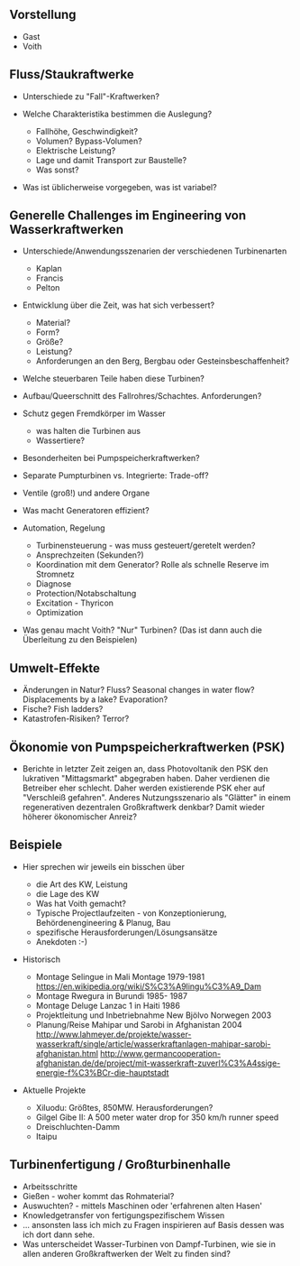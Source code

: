 Vorstellung 
---------------------------------------------------------
* Gast
* Voith


Fluss/Staukraftwerke
-------------------------------------------------------------
* Unterschiede zu "Fall"-Kraftwerken?

* Welche Charakteristika bestimmen die Auslegung?
  - Fallhöhe, Geschwindigkeit?
  - Volumen? Bypass-Volumen?
  - Elektrische Leistung?
  - Lage und damit Transport zur Baustelle?
  - Was sonst?

* Was ist üblicherweise vorgegeben, was ist variabel?


Generelle Challenges im Engineering von Wasserkraftwerken
-------------------------------------------------------------
* Unterschiede/Anwendungsszenarien der verschiedenen Turbinenarten
  - Kaplan
  - Francis
  - Pelton
* Entwicklung über die Zeit, was hat sich verbessert?
  - Material?
  - Form?
  - Größe?
  - Leistung?
  - Anforderungen an den Berg, Bergbau oder Gesteinsbeschaffenheit?
* Welche steuerbaren Teile haben diese Turbinen?
* Aufbau/Queerschnitt des Fallrohres/Schachtes. Anforderungen?
* Schutz gegen Fremdkörper im Wasser 
  - was halten die Turbinen aus
  - Wassertiere?
* Besonderheiten bei Pumpspeicherkraftwerken?
* Separate Pumpturbinen vs. Integrierte: Trade-off? 
* Ventile (groß!) und andere Organe
* Was macht Generatoren effizient?
* Automation, Regelung
  - Turbinensteuerung - was muss gesteuert/geretelt werden?
  - Ansprechzeiten (Sekunden?)
  - Koordination mit dem Generator? Rolle als schnelle Reserve im Stromnetz
  - Diagnose
  - Protection/Notabschaltung
  - Excitation - Thyricon
  - Optimization

* Was genau macht Voith? "Nur" Turbinen?
  (Das ist dann auch die Überleitung zu den Beispielen)
  
  
Umwelt-Effekte
---------------
* Änderungen in Natur? Fluss? Seasonal changes in water flow? Displacements by a lake? Evaporation?
* Fische? Fish ladders?
* Katastrofen-Risiken? Terror?


Ökonomie von Pumpspeicherkraftwerken (PSK)
------------------------------------------

* Berichte in letzter Zeit zeigen an, dass Photovoltanik den PSK den lukrativen "Mittagsmarkt" abgegraben haben. Daher verdienen die Betreiber eher schlecht. Daher werden existierende PSK eher auf "Verschleiß gefahren". Anderes Nutzungsszenario als "Glätter" in einem regenerativen dezentralen Großkraftwerk denkbar? Damit wieder höherer ökonomischer Anreiz?

Beispiele
-------------------------------------------------------------
* Hier sprechen wir jeweils ein bisschen über
  - die Art des KW, Leistung
  - die Lage des KW
  - Was hat Voith gemacht?
  - Typische Projectlaufzeiten - von Konzeptionierung, Behördenengineering & Planug, Bau
  - spezifische Herausforderungen/Lösungsansätze
  - Anekdoten :-)

* Historisch
  - Montage Selingue in Mali Montage 1979-1981
    https://en.wikipedia.org/wiki/S%C3%A9lingu%C3%A9_Dam
  - Montage Rwegura in Burundi 1985- 1987
  - Montage Deluge Lanzac 1 in Haiti 1986
  - Projektleitung und Inbetriebnahme New Bjölvo Norwegen 2003
  - Planung/Reise Mahipar und Sarobi in Afghanistan 2004
    http://www.lahmeyer.de/projekte/wasser-wasserkraft/single/article/wasserkraftanlagen-mahipar-sarobi-afghanistan.html
    http://www.germancooperation-afghanistan.de/de/project/mit-wasserkraft-zuverl%C3%A4ssige-energie-f%C3%BCr-die-hauptstadt
* Aktuelle Projekte
  - Xiluodu: Größtes, 850MW. Herausforderungen? 
  - Gilgel Gibe II: A 500 meter water drop for 350 km/h runner speed
  - Dreischluchten-Damm
  - Itaipu 


Turbinenfertigung / Großturbinenhalle
-------------------------------------------------------------
* Arbeitsschritte
* Gießen - woher kommt das Rohmaterial?
* Auswuchten? - mittels Maschinen oder 'erfahrenen alten Hasen'
* Knowledgetransfer von fertigungspezifischem Wissen
* ... ansonsten lass ich mich zu Fragen inspirieren auf Basis dessen was ich dort dann sehe.
* Was unterscheidet Wasser-Turbinen von Dampf-Turbinen, wie sie in allen anderen Großkraftwerken der Welt zu finden sind?


